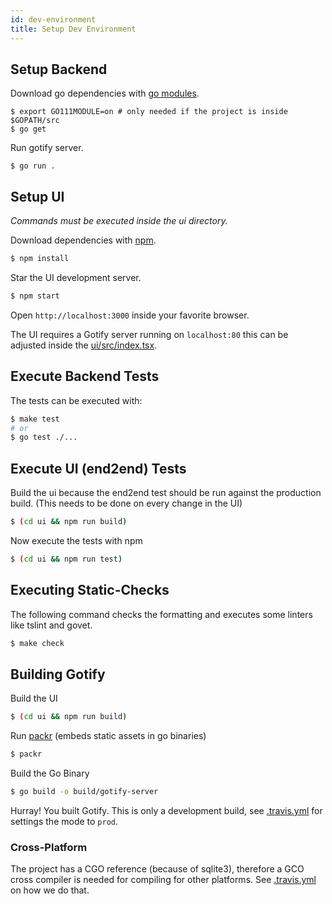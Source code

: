 ```yaml
---
id: dev-environment
title: Setup Dev Environment
---
```


## Setup Backend

Download go dependencies with [go modules](https://github.com/golang/go/wiki/Modules).

```
$ export GO111MODULE=on # only needed if the project is inside $GOPATH/src
$ go get
```

Run gotify server.

```
$ go run .
```

## Setup UI

_Commands must be executed inside the ui directory._

Download dependencies with [npm](https://github.com/npm/npm).

```bash
$ npm install
```

Star the UI development server.

```bash
$ npm start
```

Open `http://localhost:3000` inside your favorite browser.

The UI requires a Gotify server running on `localhost:80` this can be adjusted inside the
[ui/src/index.tsx](https://github.com/gotify/server/blob/master/ui/src/index.tsx).

## Execute Backend Tests

The tests can be executed with:

```bash
$ make test
# or
$ go test ./...
```

## Execute UI (end2end) Tests

Build the ui because the end2end test should be run against the production build.
(This needs to be done on every change in the UI)

```bash
$ (cd ui && npm run build)
```

Now execute the tests with npm

```bash
$ (cd ui && npm run test)
```

## Executing Static-Checks

The following command checks the formatting and executes some linters like tslint and govet.

```bash
$ make check
```

## Building Gotify

Build the UI

```bash
$ (cd ui && npm run build)
```

Run [packr](https://github.com/gobuffalo/packr) (embeds static assets in go binaries)

```bash
$ packr
```

Build the Go Binary

```bash
$ go build -o build/gotify-server
```

Hurray! You built Gotify. This is only a development build,
see [.travis.yml](https://github.com/gotify/server/blob/master/.travis.yml) for settings the mode to `prod`.

### Cross-Platform

The project has a CGO reference (because of sqlite3), therefore a GCO cross compiler is needed for compiling for other platforms.
See [.travis.yml](https://github.com/gotify/server/blob/master/.travis.yml) on how we do that.
